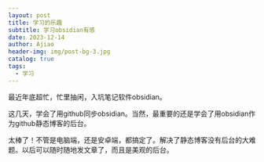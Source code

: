 ```yaml
---
layout: post
title: 学习的乐趣
subtitle: 学习obsidian有感
date: 2023-12-14
author: Ajiao
header-img: img/post-bg-3.jpg
catalog: true
tags:
  - 学习
---
```

最近年底超忙，忙里抽闲，入坑笔记软件obsidian。

这几天，学会了用github同步obsidian。当然，最重要的还是学会了用obsidian作为github静态博客的后台。

太棒了！不管是电脑端，还是安卓端，都搞定了。解决了静态博客没有后台的大难题。以后可以随时随地发文章了，而且是美观的后台。